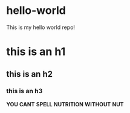 # hello-world
This is my hello world repo!

# this is an h1

## this is an h2

### this is an h3

**YOU**
**CANT**
**SPELL**
**NUTRITION**
**WITHOUT**
**NUT**
